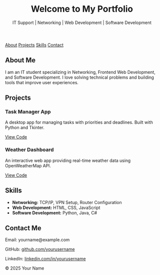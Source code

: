 <!DOCTYPE html>
<html lang="en">
<head>
    <meta charset="UTF-8">
    <meta name="viewport" content="width=device-width, initial-scale=1.0">
    <title>My Portfolio</title>
    <link rel="stylesheet" href="style.css">
</head>
<body>
    <header>
        <h1>Welcome to My Portfolio</h1>
        <p>IT Support | Networking | Web Development | Software Development</p>
    </header>
    <nav>
        <a href="#about">About</a>
        <a href="#projects">Projects</a>
        <a href="#skills">Skills</a>
        <a href="#contact">Contact</a>
    </nav>
    <section id="about">
        <h2>About Me</h2>
        <p>I am an IT student specializing in Networking, Frontend Web Development, and Software Development. I love solving technical problems and building tools that improve user experiences.</p>
    </section>
    <section id="projects">
        <h2>Projects</h2>
        <div class="project">
            <h3>Task Manager App</h3>
            <p>A desktop app for managing tasks with priorities and deadlines. Built with Python and Tkinter.</p>
            <a href="https://github.com/yourusername/task-manager">View Code</a>
        </div>
        <div class="project">
            <h3>Weather Dashboard</h3>
            <p>An interactive web app providing real-time weather data using OpenWeatherMap API.</p>
            <a href="https://github.com/yourusername/weather-dashboard">View Code</a>
        </div>
    </section>
    <section id="skills">
        <h2>Skills</h2>
        <ul>
            <li><strong>Networking:</strong> TCP/IP, VPN Setup, Router Configuration</li>
            <li><strong>Web Development:</strong> HTML, CSS, JavaScript</li>
            <li><strong>Software Development:</strong> Python, Java, C#</li>
        </ul>
    </section>
    <section id="contact">
        <h2>Contact Me</h2>
        <p>Email: yourname@example.com</p>
        <p>GitHub: <a href="https://github.com/yourusername">github.com/yourusername</a></p>
        <p>LinkedIn: <a href="https://linkedin.com/in/yourusername">linkedin.com/in/yourusername</a></p>
    </section>
    <footer>
        <p>&copy; 2025 Your Name</p>
    </footer>
</body>
</html>
<!---
Kamaazengi/Kamaazengi is a ✨ special ✨ repository because its `README.md` (this file) appears on your GitHub profile.
You can click the Preview link to take a look at your changes.
--->
